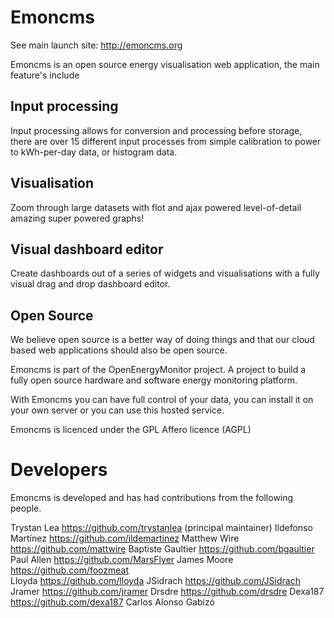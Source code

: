 # Emoncms
See main launch site: http://emoncms.org

Emoncms is an open source energy visualisation web application, the main feature's include

## Input processing
Input processing allows for conversion and processing before storage, there are over 15 different input processes from simple calibration to power to kWh-per-day data, or histogram data.

## Visualisation
Zoom through large datasets with flot and ajax powered level-of-detail amazing super powered graphs!

## Visual dashboard editor
Create dashboards out of a series of widgets and visualisations with a fully visual drag and drop dashboard editor.

## Open Source
We believe open source is a better way of doing things and that our cloud based web applications should also be open source.

Emoncms is part of the OpenEnergyMonitor project. A project to build a fully open source hardware and software energy monitoring platform.

With Emoncms you can have full control of your data, you can install it on your own server or you can use this hosted service.

Emoncms is licenced under the GPL Affero licence (AGPL)

# Developers
Emoncms is developed and has had contributions from the following people.

Trystan Lea		https://github.com/trystanlea (principal maintainer)
Ildefonso Martínez	https://github.com/ildemartinez
Matthew Wire		https://github.com/mattwire
Baptiste Gaultier	https://github.com/bgaultier
Paul Allen		https://github.com/MarsFlyer
James Moore		https://github.com/foozmeat		
Lloyda			https://github.com/lloyda
JSidrach		https://github.com/JSidrach
Jramer			https://github.com/jramer
Drsdre			https://github.com/drsdre
Dexa187			https://github.com/dexa187
Carlos Alonso Gabizó

